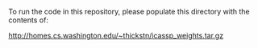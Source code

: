 To run the code in this repository, please populate this directory with the contents of:

http://homes.cs.washington.edu/~thickstn/icassp_weights.tar.gz
